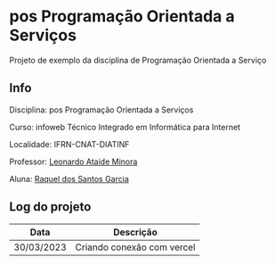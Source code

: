 # pos Programação Orientada a Serviços
Projeto de exemplo da disciplina de Programação Orientada a Serviço

## Info
Disciplina: pos Programação Orientada a Serviços

Curso: infoweb Técnico Integrado em Informática para Internet

Localidade: IFRN-CNAT-DIATINF

Professor: [Leonardo Ataide Minora](https://github.com/leonardo-minora)

Aluna: [Raquel dos Santos Garcia](https://github.com/raquelgarciaa)

## Log do projeto
| Data | Descrição |
| --- | --- |
| 30/03/2023 | Criando conexão com vercel |

